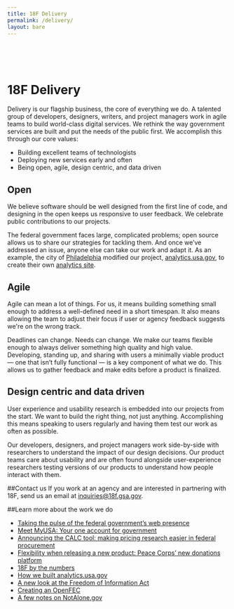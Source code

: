 ```yaml
---
title: 18F Delivery
permalink: /delivery/
layout: bare
---
```


<h1 style="padding-top: 64px;"> 18F Delivery</h1>

Delivery is our flagship business, the core of everything we do. A talented group of developers, designers, writers, and project managers work in agile teams to build world-class digital services. We rethink the way government services are built and put the needs of the public first. We accomplish this through our core values:  

-  Building excellent teams of technologists
-  Deploying new services early and often
-  Being open, agile, design centric, and data driven

## Open
We believe software should be well designed from the first line of code, and designing in the open keeps us responsive to user feedback. We celebrate public contributions to our projects.

The federal government faces large, complicated problems; open source allows us to share our strategies for tackling them. And once we’ve addressed an issue, anyone else can take our work and adapt it. As an example, the city of [Philadelphia](http://phillyinnovates.com/2015/04/20/toward-unified-digital-analytics/) modified our project, [analytics.usa.gov](http://analytics.usa.gov), to create their own [analytics site](http://analytics.phila.gov/). 

## Agile
Agile can mean a lot of things. For us, it means building something small enough to address a well-defined need in a short timespan. It also means allowing the team to adjust their focus if user or agency feedback suggests we're on the wrong track. 

Deadlines can change. Needs can change. We make our teams flexible enough to always deliver something high quality and high value. Developing, standing up, and sharing with users a minimally viable product — one that isn’t fully functional — is a key component of what we do. This allows us to gather feedback and make edits before a product is finalized.

## Design centric and data driven
User experience and usability research is embedded into our projects from the start. We want to build the right thing, not just anything. Accomplishing this means speaking to users regularly and having them test our work as often as possible. 

Our developers, designers, and project managers work side-by-side with researchers to understand the impact of our design decisions. Our product teams care about usability and are often found alongside user-experience researchers testing versions of our products to understand how people interact with them.

##Contact us
If you work at an agency and are interested in partnering with 18F, send us an email at <a href="mailto:inquiries@18f.gsa.gov" itemprop="email"><i title= "email 18F"></i> inquiries@18f.gsa.gov</a>.

##Learn more about the work we do
- [Taking the pulse of the federal government’s web presence](https://18f.gsa.gov/2015/06/02/taking-the-pulse-of-the-federal-governments-web-presence/)
- [Meet MyUSA: Your one account for government](https://18f.gsa.gov/2015/05/18/myusa/)
- [Announcing the CALC tool: making pricing research easier in federal procurement](https://18f.gsa.gov/2015/05/12/announcing-the-calc-tool/)
- [Flexibility when releasing a new product: Peace Corps’ new donations platform](https://18f.gsa.gov/2015/04/09/flexibility-when-releasing-a-new-product-peace-corps-new-donation-platform/)
- [18F by the numbers](https://18f.gsa.gov/2015/03/19/18f-by-the-numbers/)
- [How we built analytics.usa.gov](https://18f.gsa.gov/2015/03/19/how-we-built-analytics-usa-gov/)
- [A new look at the Freedom of Information Act](https://18f.gsa.gov/2014/09/04/a-new-look-at-the-freedom-of-information-act/)
- [Creating an OpenFEC](https://18f.gsa.gov/2014/08/21/creating-an-open-fec/)
- [A few notes on NotAlone.gov](https://18f.gsa.gov/2014/05/09/a-few-notes-on-notalone-gov/)



<!-- Obfuscate our email -->
<div>
  <script>
    var parts = ["18FC", "@", "gsa", ".gov"];
    var email = parts[0] + parts[1] + parts[2] + parts[3];
    document.getElementById("email").href = "mailto:" + email + "?Subject=Request%20For%20Client%20Services";
    document.getElementById("email").innerHTML = email;
  </script>
</div>
